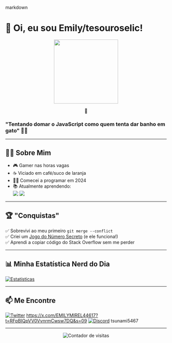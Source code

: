 markdown
# 👋 Oi, eu sou Emily/tesouroselic!
<div align="center">
  <img src="https://media.giphy.com/media/v1.Y2lkPTc5MGI3NjExcWNzOGV6dGd0d2V4b2R5ZzV6eWx4Z3Z2dGd3ZzB6bmZ6eHZxbiZlcD12MV9pbnRlcm5hbF9naWZfYnlfaWQmY3Q9Zw/JIX9t2j0ZTN9S/giphy.gif" width="200">
  <p><em> </em> 🐾</p>
</div>

### "Tentando domar o JavaScript como quem tenta dar banho em gato" 🐱‍💻

---

## 🧑‍💻 Sobre Mim
- 🎮 Gamer nas horas vagas  
- ☕ Viciado em café/suco de laranja  
- 🐱‍👤 Comecei a programar em 2024  
- 📚 Atualmente aprendendo:  
  ![](https://img.shields.io/badge/JavaScript-F7DF1E?style=flat&logo=javascript&logoColor=black) 
  ![](https://img.shields.io/badge/Git-E44C30?style=flat&logo=git&logoColor=white)

---

## 🏆 "Conquistas"
✅ Sobrevivi ao meu primeiro `git merge --conflict`  
✅ Criei um [Jogo do Número Secreto](#) (e ele funciona!)  
✅ Aprendi a copiar código do Stack Overflow sem me perder  

---

## 📊 Minha Estatística Nerd do Dia
<!-- Pode trocar pelo seu próprio user -->
[![Estatísticas](https://github-readme-stats.vercel.app/api?username=tesouroselic&show_icons=true&theme=radical)](https://github.com/tesouroselic)

---

## 📫 Me Encontre
[![Twitter](https://img.shields.io/badge/Twitter-1DA1F2?style=for-the-badge&logo=twitter&logoColor=white)](https://twitter.com/seuuser) https://x.com/EMILYMIREL44617?t=RFpBIQpVV0VvnrmCwsw7DQ&s=09
[![Discord](https://img.shields.io/badge/Discord-7289DA?style=for-the-badge&logo=discord&logoColor=white)](https://discord.gg/seulink) tsunami5467

---

<div align="center">
  <img src="https://komarev.com/ghpvc/?username=tesouroselic&label=Visitas%20ao%20meu%20perfil&color=blueviolet" alt="Contador de visitas">
</div>
